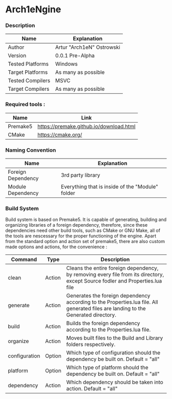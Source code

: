 # Arch1eNgine

### Description



|	Name	|	Explanation	|
|	-----	|	-----	|
|	Author	|	Artur "Arch1eN" Ostrowski	|
|	Version	|	0.0.1 Pre-Alpha |
|	Tested Platforms |	Windows |
|	Target Platforms	|	As many as possible	|
|	Tested Compilers |	MSVC	|
|	Target Compilers	| As many as possible |

### Required tools :

|	Name	|	Link	|
|	-----	|	-----	|
|	Premake5	|	https://premake.github.io/download.html	|
|	CMake	|	https://cmake.org/	|

### Naming Convention

|	Name	|	Explanation	|
|	-----	|	-----	|
|	Foreign Dependency	|	3rd party library	|
|	Module Dependency	|	Everything that is inside of the "Module" folder |

### Build System

Build system is based on Premake5. It is capable of generating, building and organizing libraries of a foreign dependency, therefore, since these dependencies need other build tools, such as CMake or GNU Make, all of the tools are nescessary for the proper functioning of the engine. 
Apart from the standard option and action set of premake5, there are also custom made options and actions, for the convenience :

|	Command	|	Type	|	Description	|	
|	-----	|	-----	|	-----	|
|	clean	|	Action	|	Cleans the entire foreign dependency, by removing every file from its directory, except Source fodler and Properties.lua file  	|
|	generate	|	Action	|	Generates the foreign dependency according to the Properties.lua file. All generated files are landing to the Generated directory.	|
|	build	|	Action	|	Builds the foreign dependency according to the Properties.lua file.	|
|	organize	|	Action	|	 Moves built files to the Build and Library folders respectively.		|
|	configuration	|	Option	|	 Which type of configuration should the dependency be built on. Default = "all"		|
|	platform	|	Option	|	 Which type of platform should the dependency be built on. Default = "all"	|
|	dependency	|	Action	|	 Which dependency should be taken into action. Default = "all"		|
